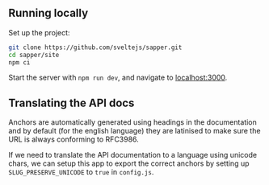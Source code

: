 ## Running locally

Set up the project:

```bash
git clone https://github.com/sveltejs/sapper.git
cd sapper/site
npm ci
```

Start the server with `npm run dev`, and navigate to [localhost:3000](http://localhost:3000).

## Translating the API docs

Anchors are automatically generated using headings in the documentation and by default (for the english language) they are latinised to make sure the URL is always conforming to RFC3986.

If we need to translate the API documentation to a language using unicode chars, we can setup this app to export the correct anchors by setting up `SLUG_PRESERVE_UNICODE` to `true` in `config.js`.
